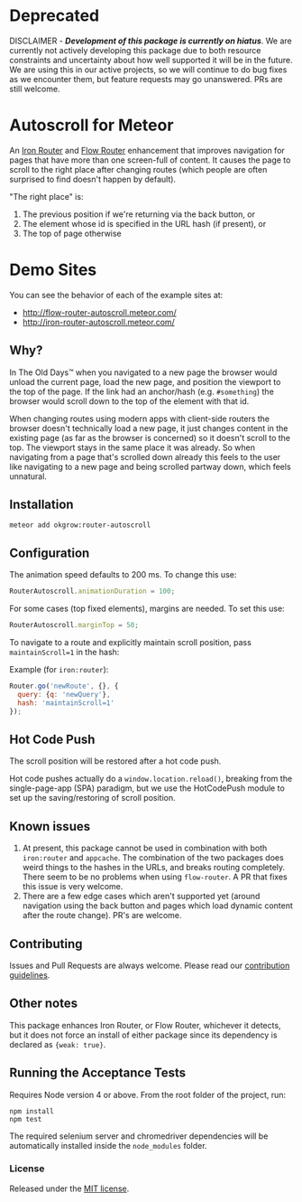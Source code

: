 # Deprecated

DISCLAIMER - ***Development of this package is currently on hiatus***. We are currently not actively developing this package due to both resource constraints and uncertainty about how well supported it will be in the future. We are using this in our active projects, so we will continue to do bug fixes as we encounter them, but feature requests may go unanswered. PRs are still welcome.

Autoscroll for Meteor
==========================

An [Iron Router](https://atmospherejs.com/iron/router) and [Flow Router](https://atmospherejs.com/kadira/flow-router) enhancement that improves navigation for pages that have more than one screen-full of content.
It causes the page to scroll to the right place after changing routes (which people are often surprised to find doesn't happen by default).

"The right place" is:

1. The previous position if we're returning via the back button, or
2. The element whose id is specified in the URL hash (if present), or
3. The top of page otherwise

Demo Sites
==========

You can see the behavior of each of the example sites at:

* http://flow-router-autoscroll.meteor.com/
* http://iron-router-autoscroll.meteor.com/

Why?
----

In The Old Days™ when you navigated to a new page the browser would unload the current page, load the new page, and position the viewport to the top of the page.
If the link had an anchor/hash (e.g. `#something`) the browser would scroll down to the top of the element with that id.

When changing routes using modern apps with client-side routers the browser doesn't technically load a new page,
it just changes content in the existing page (as far as the browser is concerned) so it doesn't scroll to the top.
The viewport stays in the same place it was already.
So when navigating from a page that's scrolled down already this feels to the user like navigating to a new page and being scrolled partway down, which feels unnatural.

Installation
----------

`meteor add okgrow:router-autoscroll`


Configuration
-----------

The animation speed defaults to 200 ms.
To change this use:

``` javascript
RouterAutoscroll.animationDuration = 100;
```

For some cases (top fixed elements), margins are needed.
To set this use:

``` javascript
RouterAutoscroll.marginTop = 50;
```

To navigate to a route and explicitly maintain scroll position, pass
`maintainScroll=1` in the hash:

Example (for `iron:router`):

```javascript
Router.go('newRoute', {}, {
  query: {q: 'newQuery'},
  hash: 'maintainScroll=1'
});
```

Hot Code Push
-----------

The scroll position will be restored after a hot code push.

Hot code pushes actually do a `window.location.reload()`, breaking
from the single-page-app (SPA) paradigm, but we use the HotCodePush
module to set up the saving/restoring of scroll position.

Known issues
------------

1. At present, this package cannot be used in combination with both `iron:router`
and `appcache`. The combination of the two packages does weird things to the
hashes in the URLs, and breaks routing completely. There seem to be no problems
when using `flow-router`. A PR that fixes this issue is very welcome.
1. There are a few edge cases which aren't supported yet (around navigation using the back button and pages which load dynamic content after the route change).
PR's are welcome.

Contributing
------------

Issues and Pull Requests are always welcome. Please read our [contribution guidelines](https://github.com/okgrow/guides/blob/master/contributing.md).

Other notes
---------------

This package enhances Iron Router, or Flow Router, whichever it detects, but it
does not force an install of either package since its dependency is declared as `{weak: true}`.

Running the Acceptance Tests
-----------

Requires Node version 4 or above. From the root folder of the project, run:

```
npm install
npm test
```

The required selenium server and chromedriver dependencies will be automatically installed inside the `node_modules` folder.

### License

Released under the [MIT license](https://github.com/okgrow/router-autoscroll/blob/master/License.md).
